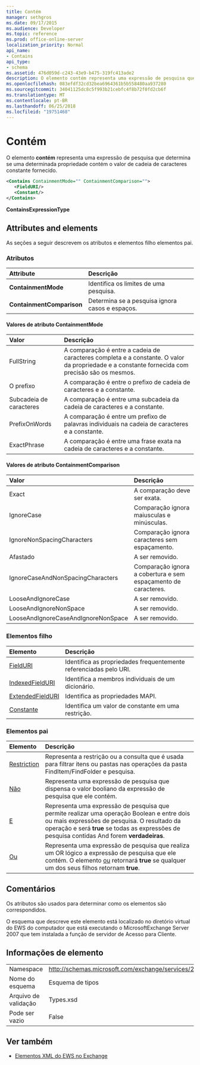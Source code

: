 ```yaml
---
title: Contém
manager: sethgros
ms.date: 09/17/2015
ms.audience: Developer
ms.topic: reference
ms.prod: office-online-server
localization_priority: Normal
api_name:
- Contains
api_type:
- schema
ms.assetid: 476d059d-c243-43e9-b475-319fc413ade2
description: O elemento contém representa uma expressão de pesquisa que determina se uma determinada propriedade contém o valor de cadeia de caracteres constante fornecido.
ms.openlocfilehash: 083efdf32cd32bea6964361b5b558480aa937280
ms.sourcegitcommit: 34041125dc8c5f993b21cebfc4f8b72f0fd2cb6f
ms.translationtype: MT
ms.contentlocale: pt-BR
ms.lasthandoff: 06/25/2018
ms.locfileid: "19751468"
---
```

# <a name="contains"></a>Contém

O elemento **contém** representa uma expressão de pesquisa que determina se uma determinada propriedade contém o valor de cadeia de caracteres constante fornecido. 
  
```xml
<Contains ContainmentMode="" ContainmentComparison="">
   <FieldURI/>
   <Constant/>
</Contains>
```

 **ContainsExpressionType**
## <a name="attributes-and-elements"></a>Attributes and elements

As seções a seguir descrevem os atributos e elementos filho elementos pai.
  
### <a name="attributes"></a>Atributos

|**Attribute**|**Descrição**|
|:-----|:-----|
|**ContainmentMode** <br/> |Identifica os limites de uma pesquisa.  <br/> |
|**ContainmentComparison** <br/> |Determina se a pesquisa ignora casos e espaços.  <br/> |
   
#### <a name="containmentmode-attribute-values"></a>Valores de atributo ContainmentMode

|**Valor**|**Descrição**|
|:-----|:-----|
|FullString  <br/> |A comparação é entre a cadeia de caracteres completa e a constante. O valor da propriedade e a constante fornecida com precisão são os mesmos.  <br/> |
|O prefixo  <br/> |A comparação é entre o prefixo de cadeia de caracteres e a constante.  <br/> |
|Subcadeia de caracteres  <br/> |A comparação é entre uma subcadeia da cadeia de caracteres e a constante.  <br/> |
|PrefixOnWords  <br/> |A comparação é entre um prefixo de palavras individuais na cadeia de caracteres e a constante.  <br/> |
|ExactPhrase  <br/> |A comparação é entre uma frase exata na cadeia de caracteres e a constante.  <br/> |
   
#### <a name="containmentcomparison-attribute-values"></a>Valores de atributo ContainmentComparison

|**Valor**|**Descrição**|
|:-----|:-----|
|Exact  <br/> |A comparação deve ser exata.  <br/> |
|IgnoreCase  <br/> |Comparação ignora maiusculas e minúsculas.  <br/> |
|IgnoreNonSpacingCharacters  <br/> |Comparação ignora caracteres sem espaçamento.  <br/> |
|Afastado  <br/> |A ser removido.  <br/> |
|IgnoreCaseAndNonSpacingCharacters  <br/> |Comparação ignora a cobertura e sem espaçamento de caracteres.  <br/> |
|LooseAndIgnoreCase  <br/> |A ser removido.  <br/> |
|LooseAndIgnoreNonSpace  <br/> |A ser removido.  <br/> |
|LooseAndIgnoreCaseAndIgnoreNonSpace  <br/> |A ser removido.  <br/> |
   
### <a name="child-elements"></a>Elementos filho

|**Elemento**|**Descrição**|
|:-----|:-----|
|[FieldURI](fielduri.md) <br/> |Identifica as propriedades frequentemente referenciadas pelo URI.  <br/> |
|[IndexedFieldURI](indexedfielduri.md) <br/> |Identifica a membros individuais de um dicionário.  <br/> |
|[ExtendedFieldURI](extendedfielduri.md) <br/> |Identifica as propriedades MAPI.  <br/> |
|[Constante](constant.md) <br/> |Identifica um valor de constante em uma restrição.  <br/> |
   
### <a name="parent-elements"></a>Elementos pai

|**Elemento**|**Descrição**|
|:-----|:-----|
|[Restriction](restriction.md) <br/> |Representa a restrição ou a consulta que é usada para filtrar itens ou pastas nas operações da pasta FindItem/FindFolder e pesquisa.  <br/> |
|[Não](not.md) <br/> |Representa uma expressão de pesquisa que dispensa o valor booliano da expressão de pesquisa que ele contém.  <br/> |
|[E](and.md) <br/> |Representa uma expressão de pesquisa que permite realizar uma operação Boolean e entre dois ou mais expressões de pesquisa. O resultado da operação e será **true** se todas as expressões de pesquisa contidas And forem **verdadeiras**.  <br/> |
|[Ou](or.md) <br/> |Representa uma expressão de pesquisa que realiza um OR lógico a expressão de pesquisa que ele contém. O elemento [ou](or.md) retornará **true** se qualquer um dos seus filhos retornam **true**.  <br/> |
   
## <a name="remarks"></a>Comentários

Os atributos são usados para determinar como os elementos são correspondidos.
  
O esquema que descreve este elemento está localizado no diretório virtual do EWS do computador que está executando o MicrosoftExchange Server 2007 que tem instalada a função de servidor de Acesso para Cliente.
  
## <a name="element-information"></a>Informações de elemento

|||
|:-----|:-----|
|Namespace  <br/> |http://schemas.microsoft.com/exchange/services/2006/types  <br/> |
|Nome do esquema  <br/> |Esquema de tipos  <br/> |
|Arquivo de validação  <br/> |Types.xsd  <br/> |
|Pode ser vazio  <br/> |False  <br/> |
   
## <a name="see-also"></a>Ver também



- [Elementos XML do EWS no Exchange](ews-xml-elements-in-exchange.md)

